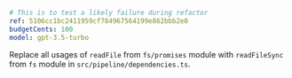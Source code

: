```yaml
# This is to test a likely failure during refactor
ref: 5106cc1bc2411959cf784967564199e862bbb2e0
budgetCents: 100
model: gpt-3.5-turbo
```

Replace all usages of `readFile` from `fs/promises` module with `readFileSync` from `fs` module in `src/pipeline/dependencies.ts`.
